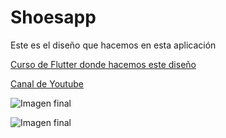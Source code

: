 # Shoesapp

Este es el diseño que hacemos en esta aplicación

[Curso de Flutter donde hacemos este diseño](https://fernando-herrera.com/#/curso/flutter-disenos)

[Canal de Youtube](https://www.youtube.com/channel/UCuaPTYj15JSkETGnEseaFFg?view_as=subscriber)

![Imagen final](https://fernando-herrera.com/youtube/shoesapp.png)

![Imagen final](https://fernando-herrera.com/youtube/shoesapp2.png)